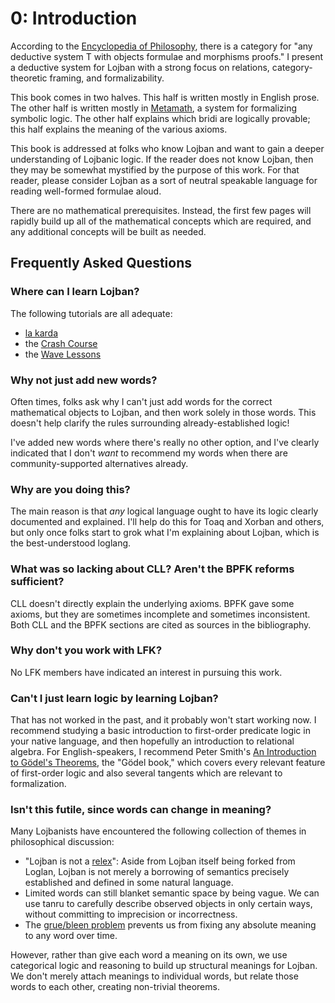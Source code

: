 # 0: Introduction

According to the [Encyclopedia of
Philosophy](https://plato.stanford.edu/entries/category-theory/), there is a
category for "any deductive system T with objects formulae and morphisms
proofs." I present a deductive system for Lojban with a strong focus on
relations, category-theoretic framing, and formalizability.

This book comes in two halves. This half is written mostly in English prose.
The other half is written mostly in [Metamath](https://us.metamath.org/), a
system for formalizing symbolic logic. The other half explains which bridi are
logically provable; this half explains the meaning of the various axioms.

This book is addressed at folks who know Lojban and want to gain a deeper
understanding of Lojbanic logic. If the reader does not know Lojban, then they
may be somewhat mystified by the purpose of this work. For that reader, please
consider Lojban as a sort of neutral speakable language for reading well-formed
formulae aloud.

There are no mathematical prerequisites. Instead, the first few pages will
rapidly build up all of the mathematical concepts which are required, and any
additional concepts will be built as needed.

## Frequently Asked Questions

### Where can I learn Lojban?

The following tutorials are all adequate:

* [la karda](http://ldlework.com/projects/cards/la-karda/index.html)
* the [Crash Course](https://mw.lojban.org/papri/The_Crash_Course_in_Lojban)
* the [Wave Lessons](https://mw.lojban.org/papri/Lojban_Wave_Lessons)

### Why not just add new words?

Often times, folks ask why I can't just add words for the correct mathematical
objects to Lojban, and then work solely in those words. This doesn't help
clarify the rules surrounding already-established logic!

I've added new words where there's really no other option, and I've clearly
indicated that I don't *want* to recommend my words when there are
community-supported alternatives already.

### Why are you doing this?

The main reason is that *any* logical language ought to have its logic clearly
documented and explained. I'll help do this for Toaq and Xorban and others,
but only once folks start to grok what I'm explaining about Lojban, which is
the best-understood loglang.

### What was so lacking about CLL? Aren't the BPFK reforms sufficient?

CLL doesn't directly explain the underlying axioms. BPFK gave some axioms, but
they are sometimes incomplete and sometimes inconsistent. Both CLL and the BPFK
sections are cited as sources in the bibliography.

### Why don't you work with LFK?

No LFK members have indicated an interest in pursuing this work.

### Can't I just learn logic by learning Lojban?

That has not worked in the past, and it probably won't start working now. I
recommend studying a basic introduction to first-order predicate logic in your
native language, and then hopefully an introduction to relational algebra. For
English-speakers, I recommend Peter Smith's [An Introduction to Gödel's
Theorems](https://www.logicmatters.net/resources/pdfs/godelbook/GodelBookLM.pdf),
the "Gödel book," which covers every relevant feature of first-order logic and
also several tangents which are relevant to formalization.

### Isn't this futile, since words can change in meaning?

Many Lojbanists have encountered the following collection of themes in
philosophical discussion:

* "Lojban is not a
  [relex](https://en.wikibooks.org/wiki/Conlang/Types#Relexes)": Aside from
  Lojban itself being forked from Loglan, Lojban is not merely a borrowing of
  semantics precisely established and defined in some natural language.
* Limited words can still blanket semantic space by being vague. We can use
  tanru to carefully describe observed objects in only certain ways, without
  committing to imprecision or incorrectness.
* The [grue/bleen
  problem](https://en.wikipedia.org/wiki/New_riddle_of_induction#Grue_and_bleen)
  prevents us from fixing any absolute meaning to any word over time.

However, rather than give each word a meaning on its own, we use categorical
logic and reasoning to build up structural meanings for Lojban. We don't merely
attach meanings to individual words, but relate those words to each other,
creating non-trivial theorems.
